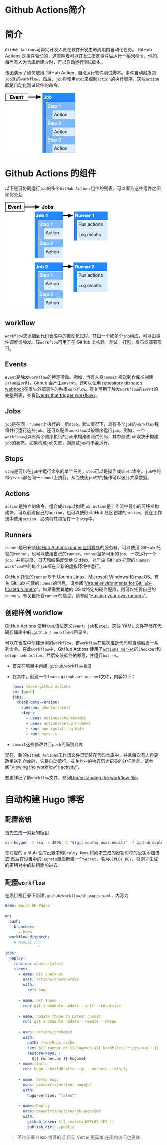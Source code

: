 # Github Actions简介


# 简介

`GitHub Actions`可帮助开发人员在软件开发生命周期内自动化任务。 GitHub Actions 是事件驱动的，这意味着可以在发生指定事件后运行一系列命令。例如，每当有人为仓库新建`pr`时，可以自动运行测试脚本。

<!-- more -->

该图演示了如何使用 GitHub Actions 自动运行软件测试脚本。事件自动触发包`job`含的`workflow`。然后，`job`将使用`step`来控制`action`的执行顺序。这些`action`即是自动化测试软件的命令。

![Workflow overview](Github-Actions-Intro/overview-actions-simple.png)

# Github Actions 的组件

以下是可协同运行`job`的多个`GitHub Actions`组件的列表。可以看到这些组件之间如何交互

![Component and service overview](Github-Actions-Intro/overview-actions-design.png)

## workflow

`workflow`您添加到代码仓库中的自动化过程。其由一个或多个`job`组成，可以由事件调度或触发。该`workflow`可用于在 GitHub 上构建，测试，打包，发布或部署项目。

## Events

`event`是触发`workflow`的特定活动。例如，当有人将`commit` 推送到仓库或创建`issue`或`pr`时，Github 会产生`envent`。还可以使用 [repository dispatch webhook](https://docs.github.com/en/free-pro-team@latest/rest/reference/repos#create-a-repository-dispatch-event)在发生外部事件时触发`workflow`。有关可用于触发`workflow`的`evrnt`的完整列表，查看[Events that trigger workflows](https://docs.github.com/en/free-pro-team@latest/actions/reference/events-that-trigger-workflows)。

## Jobs

`job`是在同一`runner`上执行的一组`step`。默认情况下，具有多个`job`的`workflow`程将并行运行这些`job`。还可以配置`workflow`以按顺序运行`job`。例如，一个`workflow`可以有两个顺序执行的`job`来构建和测试代码，其中测试`job`取决于构建`job`的状态。如果构建`job`失败，则测试`job`将不会运行。

## Steps

`step`是可以在`job`中运行命令的单个任务。`step`可以是操作或`shell`命令。`job`中的每个`step`都在同一`runner`上执行，从而使该`job`中的操作可以彼此共享数据。

## Actions

`action`是独立的命令，组合成`step`以构建`job`, `action`是工作流中最小的可移植构建块。可以创建自己的`action`，也可以使用 GitHub 社区创建的`action`。要在工作流中使用`action`，必须将其包括在一个`step`中。

## Runners

`runner`是已安装[GitHub Actions runner 应用程序](https://github.com/actions/runner)的服务器。可以使用 GitHub 托管的`runner`，也可以使用自己的`runner`。`runner`监听可用的`job`，一次运行一个`job`，并将进度，日志和结果反馈给 GitHub。对于由 GitHub 托管的`runner`，`workflow`中的每个`job`都在全新的虚拟环境中运行。

GitHub 托管的`runner`基于 Ubuntu Linux，Microsoft Windows 和 macOS。有关 GitHub 托管的`runner`的信息，请参阅"[Virtual environments for GitHub-hosted runners](https://docs.github.com/en/free-pro-team@latest/actions/reference/virtual-environments-for-github-hosted-runners)"。如果需要其他的 OS 或特定的硬件配置，则可以托管自己的`runner`。有关自托管`runner`的信息，请参阅"[Hosting your own runners](https://docs.github.com/en/free-pro-team@latest/actions/hosting-your-own-runners)"。

## 创建样例 workflow

GitHub Actions 使用`YAML`语法定义`event`，`job`和`step`。这些 YAML 文件存储在代码存储库中的`.github / workflows`目录中。

可以在仓库中创建示例的`workflow`，该`workflow`在每次推送代码时自动触发一系列命令。在此`workflow`中，GitHub Actions 使用了[`actions market`](https://github.com/marketplace?type=actions)的`checkout`和`setup-node` `action`，然后安装软件依赖项，并运行`bat -v`。

- 首先在项目中创建`.github/workflow`目录

- 在其中，创建一个`learn-github-actions.yml`文件，内容如下：

  ```yaml
  name: learn-github-actions
  on: [push]
  jobs:
    check-bats-version:
      runs-on: ubuntu-latest
      steps:
        - uses: actions/checkout@v2
        - uses: actions/setup-node@v1
        - run: npm install -g bats
        - run: bats -v
  ```

- `commit`这些修改并且`push`代码到仓库

现在，新的`GitHub Actions`工作流文件已安装在代码仓库中，并且每次有人将更改推送到仓库时，它将自动运行。有关作业的执行历史记录的详细信息，请参阅"[Viewing the workflow's activity](https://docs.github.com/en/free-pro-team@latest/actions/learn-github-actions/introduction-to-github-actions#viewing-the-jobs-activity)"。

要更详细了解`workflow`文件，参阅[Understanding the workflow file](https://docs.github.com/en/free-pro-team@latest/actions/learn-github-actions/introduction-to-github-actions#understanding-the-workflow-file)。

# 自动构建 Hugo 博客

## 配置密钥

首先生成一对新的密钥

```bash
ssh-keygen -t rsa -b 4096 -C "$(git config user.email)" -f github-deploy-key -N ""
```

在对应的 gihtub 仓库设置中的`Deploy keys`,将刚才生成的密钥对中的公钥添加进去;然后在设置中的`Secrets`里面新建一个`Secret`，名为`DEPLOY_KEY`，将刚才生成的密钥对中的私钥添加进去.

## 配置`workflow`

在项目根目录下新建`.github/workflow/gh-pages.yaml`，内容为

```yaml
name: Build GH-Pages

on:
  push:
    branches:
      - hugo
  workflow_dispatch:
    # manual run

jobs:
  deploy:
    runs-on: ubuntu-latest
    steps:
      - name: Git checkout
        uses: actions/checkout@v2
        with:
          ref: hugo

      - name: Get Theme
        run: git submodule update --init --recursive

      - name: Update theme to Latest commit
        run: git submodule update --remote --merge

      - uses: actions/cache@v2
        with:
          path: /tmp/hugo_cache
          key: ${{ runner.os }}-hugomod-${{ hashFiles('**/go.sum') }}
          restore-keys: |
            ${{ runner.os }}-hugomod-
      - name: Build
        run: hugo --buildDrafts --gc --verbose --minify

      - name: Setup hugo
        uses: peaceiris/actions-hugo@v2
        with:
          hugo-version: "latest"

      - name: Deploy
        uses: peaceiris/actions-gh-pages@v3
        with:
          github_token: ${{ secrets.DEPLOY_KEY }}
          publish_dir: ./public

```

> 不过部署 Hexo 博客的话,目前 Vercel 更简单,在国内访问也更快.

